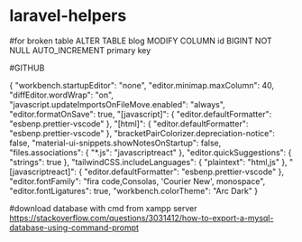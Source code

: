 # laravel-helpers

#for broken table 
ALTER TABLE  blog MODIFY COLUMN id BIGINT NOT NULL AUTO_INCREMENT primary key

#GITHUB

{
  "workbench.startupEditor": "none",
  "editor.minimap.maxColumn": 40,
  "diffEditor.wordWrap": "on",
  "javascript.updateImportsOnFileMove.enabled": "always",
  "editor.formatOnSave": true,
  "[javascript]": {
    "editor.defaultFormatter": "esbenp.prettier-vscode"
  },
  "[html]": {
    "editor.defaultFormatter": "esbenp.prettier-vscode"
  },
  "bracketPairColorizer.depreciation-notice": false,
  "material-ui-snippets.showNotesOnStartup": false,
  "files.associations": {
    "*.js": "javascriptreact"
  },
  "editor.quickSuggestions": {
    "strings": true
  },
  "tailwindCSS.includeLanguages": {
    "plaintext": "html,js"
  },
  "[javascriptreact]": {
    "editor.defaultFormatter": "esbenp.prettier-vscode"
  },
  "editor.fontFamily": "fira code,Consolas, 'Courier New', monospace",
  "editor.fontLigatures": true,
  "workbench.colorTheme": "Arc Dark"
}


#download database with cmd from xampp server
https://stackoverflow.com/questions/3031412/how-to-export-a-mysql-database-using-command-prompt
